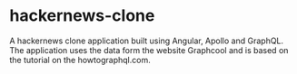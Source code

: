 # hackernews-clone

A hackernews clone application built using Angular, Apollo and GraphQL. The application uses the data form the website Graphcool and is based on the tutorial on the howtographql.com.
